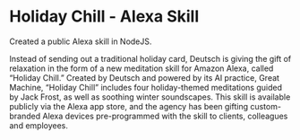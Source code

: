 # Holiday Chill - Alexa Skill

Created a public Alexa skill in NodeJS.

Instead of sending out a traditional holiday card, Deutsch is giving the gift of relaxation in the form of a new meditation skill for Amazon Alexa, called “Holiday Chill.” Created by Deutsch and powered by its AI practice, Great Machine, “Holiday Chill” includes four holiday-themed meditations guided by Jack Frost, as well as soothing winter soundscapes. This skill is available publicly via the Alexa app store, and the agency has been gifting custom-branded Alexa devices pre-programmed with the skill to clients, colleagues and employees.
